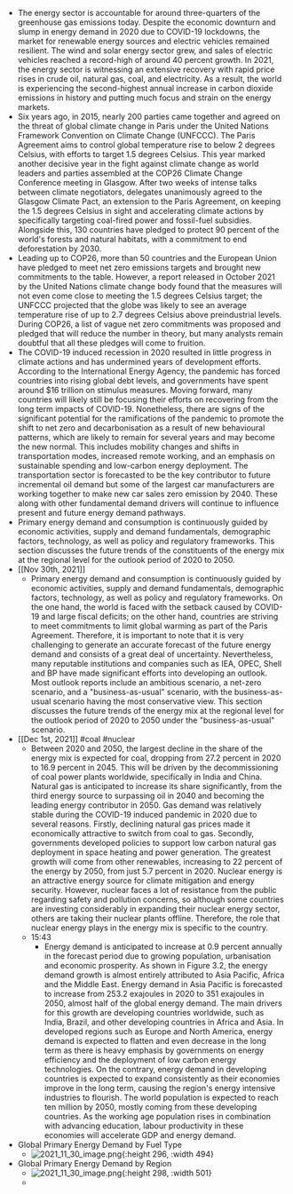 - The energy sector is accountable for around three-quarters of the greenhouse gas emissions today.  Despite the economic downturn and slump in energy demand in 2020 due to COVID-19 lockdowns, the market for renewable energy sources and electric vehicles remained resilient.  The wind and solar energy sector grew, and sales of electric vehicles reached a record-high of around 40 percent growth.  In 2021, the energy sector is witnessing an extensive recovery with rapid price rises in crude oil, natural gas, coal, and electricity.  As a result, the world is experiencing the second-highest annual increase in carbon dioxide emissions in history and putting much focus and strain on the energy markets.
- Six years ago, in 2015, nearly 200 parties came together and agreed on the threat of global climate change in Paris under the United Nations Framework Convention on Climate Change (UNFCCC).  The Paris Agreement aims to control global temperature rise to below 2 degrees Celsius, with efforts to target 1.5 degrees Celsius.  This year marked another decisive year in the fight against climate change as world leaders and parties assembled at the COP26 Climate Change Conference meeting in Glasgow.  After two weeks of intense talks between climate negotiators, delegates unanimously agreed to the Glasgow Climate Pact, an extension to the Paris Agreement, on keeping the 1.5 degrees Celsius in sight and accelerating climate actions by specifically targeting coal-fired power and fossil-fuel subsidies.  Alongside this, 130 countries have pledged to protect 90 percent of the world's forests and natural habitats, with a commitment to end deforestation by 2030.
- Leading up to COP26, more than 50 countries and the European Union have pledged to meet net zero emissions targets and brought new commitments to the table.  However, a report released in October 2021 by the United Nations climate change body found that the measures will not even come close to meeting the 1.5 degrees Celsius target; the UNFCCC projected that the globe was likely to see an average temperature rise of up to 2.7 degrees Celsius above preindustrial levels.  During COP26, a list of vague net zero commitments was proposed and pledged that will reduce the number in theory, but many analysts remain doubtful that all these pledges will come to fruition.
- The COVID-19 induced recession in 2020 resulted in little progress in climate actions and has undermined years of development efforts.  According to the International Energy Agency, the pandemic has forced countries into rising global debt levels, and governments have spent around $16 trillion on stimulus measures.  Moving forward, many countries will likely still be focusing their efforts on recovering from the long term impacts of COVID-19.  Nonetheless, there are signs of the significant potential for the ramifications of the pandemic to promote the shift to net zero and decarbonisation as a result of new behavioural patterns, which are likely to remain for several years and may become the new normal.  This includes mobility changes and shifts in transportation modes, increased remote working, and an emphasis on sustainable spending and low-carbon energy deployment.  The transportation sector is forecasted to be the key contributor to future incremental oil demand but some of the largest car manufacturers are working together to make new car sales zero emission by 2040.  These along with other fundamental demand drivers will continue to influence present and future energy demand pathways.
- Primary energy demand and consumption is continuously guided by economic activities, supply and demand fundamentals, demographic factors, technology, as well as policy and regulatory frameworks.  This section discusses the future trends of the constituents of the energy mix at the regional level for the outlook period of 2020 to 2050.
- [[Nov 30th, 2021]]
	- Primary energy demand and consumption is continuously guided by economic activities, supply and demand fundamentals, demographic factors, technology, as well as policy and regulatory frameworks.  On the one hand, the world is faced with the setback caused by COVID-19 and large fiscal deficits; on the other hand, countries are striving to meet commitments to limit global warming as part of the Paris Agreement.  Therefore, it is important to note that it is very challenging to generate an accurate forecast of the future energy demand and consists of a great deal of uncertainty.  Nevertheless, many reputable institutions and companies such as IEA, OPEC, Shell and BP have made significant efforts into developing an outlook.  Most outlook reports include an ambitious scenario, a net-zero scenario, and a "business-as-usual" scenario, with the business-as-usual scenario having the most conservative view.  This section discusses the future trends of the energy mix at the regional level for the outlook period of 2020 to 2050 under the "business-as-usual" scenario.
- [[Dec 1st, 2021]] #coal #nuclear
	- Between 2020 and 2050, the largest decline in the share of the energy mix is expected for coal, dropping from 27.2 percent in 2020 to 16.9 percent in 2045.  This will be driven by the decommissioning of coal power plants worldwide, specifically in India and China.  Natural gas is anticipated to increase its share significantly, from the third energy source to surpassing oil in 2040 and becoming the leading energy contributor in 2050.  Gas demand was relatively stable during the COVID-19 induced pandemic in 2020 due to several reasons.  Firstly, declining natural gas prices made it economically attractive to switch from coal to gas. Secondly, governments developed policies to support low carbon natural gas deployment in space heating and power generation.  The greatest growth will come from other renewables, increasing to 22 percent of the energy by 2050, from just 5.7 percent in 2020.  Nuclear energy is an attractive energy source for climate mitigation and energy security.  However,  nuclear faces a lot of resistance from the public regarding safety and pollution concerns, so although some countries are investing considerably in expanding their nuclear energy sector, others are taking their nuclear plants offline.  Therefore, the role that nuclear energy plays in the energy mix is specific to the country.
	- 15:43
		- Energy demand is anticipated to increase at 0.9 percent annually in the forecast period due to growing population, urbanisation and economic prosperity.  As shown in Figure 3.2, the energy demand growth is almost entirely attributed to Asia Pacific, Africa and the Middle East.  Energy demand in Asia Pacific is forecasted to increase from 253.2 exajoules in 2020 to 351 exajoules in 2050, almost half of the global energy demand.  The main drivers for this growth are developing countries worldwide, such as India, Brazil, and other developing countries in Africa and Asia.  In developed regions such as Europe and North America, energy demand is expected to flatten and even decrease in the long term as there is heavy emphasis by governments on energy efficiency and the deployment of low carbon energy technologies.  On the contrary, energy demand in developing countries is expected to expand consistently as their economies improve in the long term, causing the region's energy intensive industries to flourish.  The world population is expected to reach ten million by 2050, mostly coming from these developing countries.  As the working age population rises in combination with advancing education, labour productivity in these economies will accelerate GDP and energy demand.
- Global Primary Energy Demand by Fuel Type
	- ![2021_11_30_image.png](https://cdn.logseq.com/%2F51a43565-7002-422b-9eb3-1182d20088c9993e39a3-240a-45e5-97e7-56607f8ea3572021_11_30_image.png?Expires=4791860583&Signature=nyEIX5Gcrjo9KMLW0t-kTUEVSGTTB7aRWtLhyshnLoZ~9~jmoUvcQ~tzMViSRK8VmBAltCksQ7lFzyzNDQvE~TPOHmlp9yduKb-x-PC8HqXM75szi3qucAlgDrvG0Ogsi2GpxeEm~eAE5xWYbe9KwFrI6lX8TWrhHQZkfDf~0RYh2vEVeOI8ADBkt0tAbRogicga~6Tmd~jRb59aL-JwmvraFJs5d~-PFPvzOl21bCJu1eLW6cS8HcCdHsdwaG0tXfOtVkmBjhqQs68FCDqFqcToXapHx~y6bEbOweqm7jK-vbUbe0g8TNguOF9gnY31PTScpzVCsPTB6K52Y-6nDg__&Key-Pair-Id=APKAJE5CCD6X7MP6PTEA){:height 296, :width 494}
- Global Primary Energy Demand by Region
	- ![2021_11_30_image.png](https://cdn.logseq.com/%2F51a43565-7002-422b-9eb3-1182d20088c973b3397f-68b8-404d-8275-efb9ec73aec12021_11_30_image.png?Expires=4791860621&Signature=AqSM1r4DRjHsc2JMY6hmdwAEDcsucP7zjLIFr2F~9uifP~gbIZVCHKvglu8jv0gOuXCWsrjQF9wjOLejHUrgsyFmjMCJelIZ-kLfcpzn6xUBfONLfynKy3JT0i~QCm~aqpx4pVR4WSMdMM6bRAuycOSGBdWi1FsH2KUctjztZ7KH0AsngBlIY8SPim-yaPO4XPrPi~NktxvALQLkBWA3AfxGeFj3Z~sJ7dFEsmGDbTO64pIS6ksi4Nhe0tVEvfV6i6cGwKw4DJAcDGA7UECDPrkMH4uT0DkTeDwxjQr1uEWNPxgfVWJPIhgj53NOjmLseQy1Y~r2q148gxmUEuRBow__&Key-Pair-Id=APKAJE5CCD6X7MP6PTEA){:height 298, :width 501}
	-